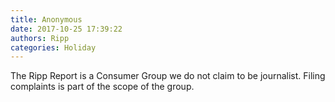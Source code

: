 ```yaml
---
title: Anonymous
date: 2017-10-25 17:39:22
authors: Ripp
categories: Holiday
---
```


 The Ripp Report is a Consumer Group we do not claim to be journalist. Filing complaints is part of the scope of the group.